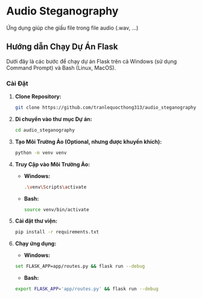 
# Audio Steganography

Ứng dụng giúp che giấu file trong file audio (.wav, ...)

## Hướng dẫn Chạy Dự Án Flask

Dưới đây là các bước để chạy dự án Flask trên cả Windows (sử dụng Command Prompt) và Bash (Linux, MacOS).

### Cài Đặt

1. **Clone Repository:**
   ```bash
   git clone https://github.com/tranlequocthong313/audio_steganography.git
   ```

2. **Di chuyển vào thư mục Dự án:**
   ```bash
   cd audio_steganography
   ```

3. **Tạo Môi Trường Ảo (Optional, nhưng được khuyến khích):**
   ```bash
   python -m venv venv
   ```

4. **Truy Cập vào Môi Trường Ảo:**
   - **Windows:**
     ```bash
     .\venv\Scripts\activate
     ```

   - **Bash:**
     ```bash
     source venv/bin/activate
     ```

5. **Cài đặt thư viện:**
   ```bash
   pip install -r requirements.txt
   ```

6. **Chạy ứng dụng:**
   - **Windows:**
   ```bash
   set FLASK_APP=app/routes.py && flask run --debug
   ```

   - **Bash:**
   ```bash
   export FLASK_APP='app/routes.py' && flask run --debug
   ```
